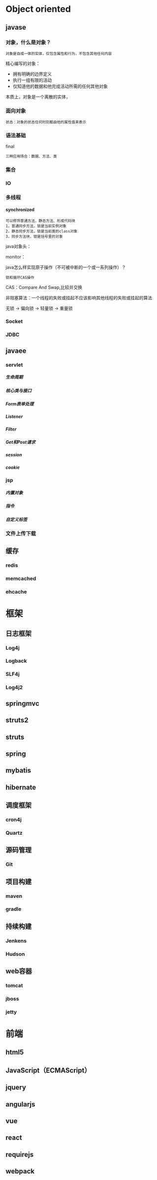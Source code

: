 # Object oriented 

## javase

### 对象，什么是对象？

	对象是自成一体的实体，仅包含属性和行为，不包含其他任何内容  

精心编写的对象：

*	拥有明确的边界定义
*	执行一组有限的活动
*	仅知道他的数据和他完成活动所需的任何其他对象

本质上，对象是一个离散的实体，

### 面向对象
	
	状态：对象的状态任何时刻都由他的属性值来表示


### 语法基础

final

	三种应用场合：数据、方法、类


### 集合



### IO

### 多线程

#### synchronized

	可以修饰普通方法、静态方法、形成代码块
	1，普通同步方法，锁是当前实例对象
	2，静态同步方法，锁是当前类的class对象
	3，同步方法块，锁是括号里的对象

java对象头：


monitor：

java怎么样实现原子操作（不可被中断的一个或一系列操作）？

	锁和循环CAS操作
	
CAS：Compare And Swap,比较并交换

非阻塞算法：一个线程的失败或挂起不应该影响其他线程的失败或挂起的算法

无锁 -> 偏向锁 -> 轻量锁 -> 重量锁




### Socket

### JDBC

## javaee

### servlet
##### 生命周期

##### 核心类与接口

##### Form表单处理

##### Listener

##### Filter

##### Get和Post请求

##### session 

##### cookie
 
### jsp
##### 内置对象

##### 指令

##### 自定义标签 

### 文件上传下载

## 缓存

### redis

### memcached

### ehcache

# 框架

## 日志框架
### Log4j

### Logback

### SLF4j

### Log4j2

## springmvc

## struts2

## struts

## spring

## mybatis

## hibernate

## 调度框架

### cron4j

### Quartz

## 源码管理
### Git

## 项目构建

### maven

### gradle


## 持续构建
### Jenkens

### Hudson

## web容器
### tomcat

### jboss

### jetty

# 前端

## html5

## JavaScript（ECMAScript）

## jquery

## angularjs

## vue

## react

## requirejs

## webpack